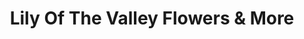 ---
title: "Lily Of The Valley Flowers & More"
url: /gilbert/lily-of-the-valley-flowers-und-more/
shop: Blumen
---